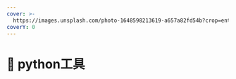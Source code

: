 ```yaml
---
cover: >-
  https://images.unsplash.com/photo-1648598213619-a657a82fd54b?crop=entropy&cs=srgb&fm=jpg&ixid=MnwxOTcwMjR8MHwxfHJhbmRvbXx8fHx8fHx8fDE2NTEwNjAxNDU&ixlib=rb-1.2.1&q=85
coverY: 0
---
```


# 🔧 python工具

